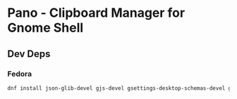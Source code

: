 # Pano - Clipboard Manager for Gnome Shell

## Dev Deps

### Fedora

```bash
dnf install json-glib-devel gjs-devel gsettings-desktop-schemas-devel gcr-devel polkit-devel libnma-gtk4-devel libsoup-devel gtk3-devel atk-devel gtk4-devel gobject-introspection gobject-introspection-devel libgda
```
